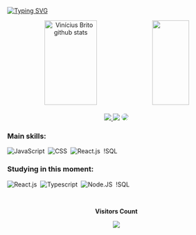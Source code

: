 

[![Typing SVG](https://readme-typing-svg.herokuapp.com/?color=ffff&size=35&center=true&vCenter=true&width=1000&lines=Olá,+Meu+nome+é+Vinícius+;tenho+17+anos;Atualmente+Cursando+TI;Bom,+Bem-vindo!+:%29)](https://git.io/typing-svg) 



<div align="center">  
  <img width="49%" height="195px" src="https://github-readme-stats.vercel.app/api?username=DOLK2K&show_icons=true&count_private=true&hide_border=true&title_color=ffff&icon_color=ffff&text_color=c9d1d9&bg_color=0d1117" alt="Vinícius Brito github stats" /> 
  <img width="41%" height="195px" src="https://github-readme-stats.vercel.app/api/top-langs/?username=DOLK2K&layout=compact&hide_border=true&title_color=ffff&text_color=ffff&bg_color=0d1117" />
</div>
<br>

<div align="center"> 
<a href="https://www.instagram.com/dolk_2k/" target="_blank"><img src="https://img.shields.io/badge/-Instagram-%23E4405F?style=for-the-badge&logo=instagram&logoColor=white"</a>
<a href = "Marcosferreira.1234filho@gmail.com"> <img src="https://img.shields.io/badge/-Gmail-%23333?style=for-the-badge&logo=gmail&logoColor=white" target="_blank"></a>
<a href="www.linkedin.com/in/vinícius-brito-gonçalves" target="_blank"><img src="https://img.shields.io/badge/-LinkedIn-%230077B5?style=for-the-badge&logo=linkedin&logoColor=white" style="border-radius: 30px" target="_blank"></a> 
 </div>
 
 ### Main skills:
![JavaScript](https://img.shields.io/badge/-JavaScript-0D1117?style=for-the-badge&logo=javascript&labelColor=0D1117)&nbsp;
![CSS](https://img.shields.io/badge/-CSS-0D1117?style=for-the-badge&logo=CSS3&logoColor=1572B6&labelColor=0D1117)&nbsp;
![React.js](https://img.shields.io/badge/-React.js-0D1117?style=for-the-badge&logo=react&labelColor=0D1117)&nbsp;
!SQL&nbsp;



### Studying in this moment:
![React.js](https://img.shields.io/badge/-React.js-0D1117?style=for-the-badge&logo=react&labelColor=0D1117)&nbsp;
![Typescript](https://img.shields.io/badge/-JavaScript-0D1117?style=for-the-badge&logo=javascript&labelColor=0D1117&textColor=0D1117)&nbsp;
![Node.JS](https://img.shields.io/badge/-Node.JS-0D1117?style=for-the-badge&logo=node.js&labelColor=0D1117&textColor=0D1117)&nbsp;
!SQL&nbsp;

<div align="center">
<br><p align="centre"><b>Visitors Count</b></p>  
<p align="center"><img align="center" src="https://profile-counter.glitch.me/{DOLK2K}/count.svg" /></p> 
<br>
</div>


